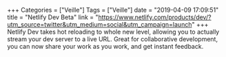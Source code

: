 +++
Categories = ["Veille"]
Tags = ["Veille"]
date = "2019-04-09 17:09:51"
title = "Netlify Dev Beta"
link = "https://www.netlify.com/products/dev/?utm_source=twitter&utm_medium=social&utm_campaign=launch"
+++
Netlify Dev takes hot reloading to whole new level, allowing you to actually stream your dev server to a live URL. Great for collaborative development, you can now share your work as you work, and get instant feedback.